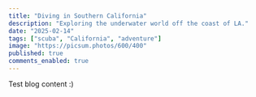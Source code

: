 ```yaml
---
title: "Diving in Southern California"
description: "Exploring the underwater world off the coast of LA."
date: "2025-02-14"
tags: ["scuba", "California", "adventure"]
image: "https://picsum.photos/600/400"
published: true
comments_enabled: true
---
```


Test blog content :)
